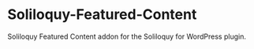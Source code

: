 Soliloquy-Featured-Content
==========================

Soliloquy Featured Content addon for the Soliloquy for WordPress plugin.